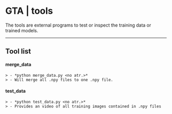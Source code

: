 GTA | tools
===================


The tools are external programs to test or inspect the training data or trained models.

----------

Tool list
-------------

#### merge_data

	> - *python merge_data.py <no atr.>*
	> - Will merge all .npy files to one .npy file.

#### test_data

	> - *python test_data.py <no atr.>*
	> - Provides an video of all training images contained in .npy files
